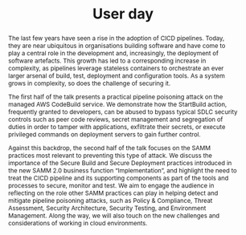 ---
url: /user-day/owasp-samm-to-the-rescue/
type: user-day
title: User day
name: OWASP SAMM to the rescue? On the intricate challenges of setting up a secure CICD pipeline
speaker: Asier Rivera Fernandez and Nessim Kisserli
image: /img/people/Asier_Rivera_Fernandez_Nessim_Kisserli.jpg
affiliation: PwC Belgium
role: Technical experts
linkedin: "http://linkedin.com/in/deveeshree"
abstract: |
    The last few years have seen a rise in the adoption of CICD pipelines. Today, they are near ubiquitous in organisations building software and have come to play a central role in the development and, increasingly, the deployment of software artefacts. This growth has led to a corresponding increase in complexity, as pipelines leverage stateless containers to orchestrate an ever larger arsenal of build, test, deployment and configuration tools. As a system grows in complexity, so does the challenge of securing it.

    The first half of the talk presents a practical pipeline poisoning attack on the managed AWS CodeBuild service. We demonstrate how the StartBuild action, frequently granted to developers, can be abused to bypass typical SDLC security controls such as peer code reviews, secret management and segregation of duties in order to tamper with applications, exfiltrate their secrets, or execute privileged commands on deployment servers to gain further control.

    Against this backdrop, the second half of the talk focuses on the SAMM practices most relevant to preventing this type of attack. We discuss the importance of the Secure Build and Secure Deployment practices introduced in the new SAMM 2.0 business function “Implementation”, and highlight the need to treat the CICD pipeline and its supporting components as part of the tools and processes to secure, monitor and test. We aim to engage the audience in reflecting on the role other SAMM practices can play in helping detect and mitigate pipeline poisoning attacks, such as Policy & Compliance, Threat Assessment, Security Architecture, Security Testing, and Environment Management. Along the way, we will also touch on the new challenges and considerations of working in cloud environments. 
bio: | 
    Asier Rivera Fernandez is a Senior Associate in PwC Belgium’s Cyber & Privacy team. He is part of the Expert Track and focuses on building technical skills in the areas of cloud security, with a strong interest for application security and secure development.  
    Asier has a Computer Science degree from Mondragon University in Spain, a master’s in Computer Systems and Networks from Chalmers University in Sweden and the KU Leuven University in Belgium. He holds the ISC² CSSLP and AWS and Azure certificates for security and development.

    Nessim Kisserli is a Technical Expert within the Cyber & Privacy team at PwC Belgium with 20 years of experience in information and application security. He currently focuses on assurance in modern application development at the intersection of Agile, CI/CD, microservices, and Kubernetes. He has worked as a UNIX system administrator, carried out research into software protection and supervised the research and writing of security MSc theses. He has a bachelor’s in computer science from the University of Northern Iowa and a Master’s in Information Security from Royal Holloway University of London. Nessim is a member of the OWASP SAMM project.
---